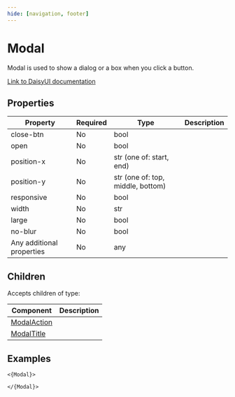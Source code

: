 ```yaml
---
hide: [navigation, footer]
---
```

# Modal

Modal is used to show a dialog or a box when you click a button.

[Link to DaisyUI documentation](https://daisyui.com/components/modal/)


## Properties

| Property | Required | Type | Description |
|----------|----------|------|-------------|
|close-btn|No|bool||
|open|No|bool||
|position-x|No|str (one of: start, end)||
|position-y|No|str (one of: top, middle, bottom)||
|responsive|No|bool||
|width|No|str||
|large|No|bool||
|no-blur|No|bool||
|Any additional properties|No|any||

## Children

Accepts children of type:

| Component | Description |
|-----------|-------------|
| [ModalAction](/components/daisyui/ModalAction) |  |
| [ModalTitle](/components/daisyui/ModalTitle) |  |


## Examples

```
<{Modal}>

</{Modal}>
```